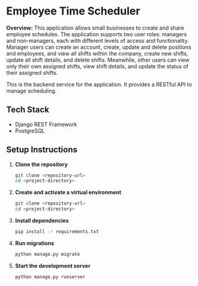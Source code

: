 # Employee Time Scheduler

**Overview:** This application allows small businesses to create and share employee schedules. The application supports two user roles: managers and non-managers, each with different levels of access and functionality. Manager users can create an account, create, update and delete positions and employees, and view all shifts within the company, create new shifts, update all shift details, and delete shifts. Meanwhile, other users can view only their own assigned shifts, view shift details, and update the status of their assigned shifts.

This is the backend service for the application. It provides a RESTful API to manage scheduling. 

## Tech Stack
- Django REST Framework
- PostgreSQL 

## Setup Instructions

1. **Clone the repository**

   ```bash
   git clone <repository-url>
   cd <project-directory>

2. **Create and activate a virtual environment**

   ```bash
   git clone <repository-url>
   cd <project-directory>

3. **Install dependencies**

   ```bash
   pip install -r requirements.txt

4. **Run migrations**

   ```bash
   python manage.py migrate

4. **Start the development server**

   ```bash
   python manage.py runserver